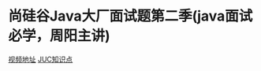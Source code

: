 # 尚硅谷Java大厂面试题第二季(java面试必学，周阳主讲)
[视频地址](https://www.bilibili.com/video/BV18b411M7xz)
[JUC知识点](https://github.com/jackhusky/JUC-JVM-GC/blob/master/docs/JUC.md)
